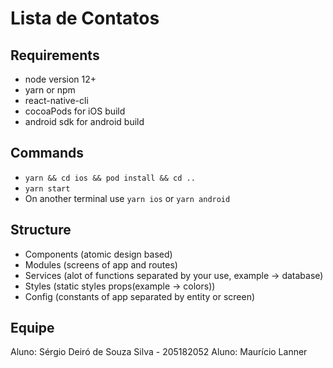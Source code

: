 # Lista de Contatos

## Requirements

- node version 12+
- yarn or npm
- react-native-cli
- cocoaPods for iOS build
- android sdk for android build

## Commands

- `yarn && cd ios && pod install && cd ..`
- `yarn start`
- On another terminal use `yarn ios` or `yarn android`

## Structure

- Components (atomic design based)
- Modules (screens of app and routes)
- Services (alot of functions separated by your use, example -> database)
- Styles (static styles props(example -> colors))
- Config (constants of app separated by entity or screen)

## Equipe
Aluno: Sérgio Deiró de Souza Silva - 205182052
Aluno: Maurício Lanner